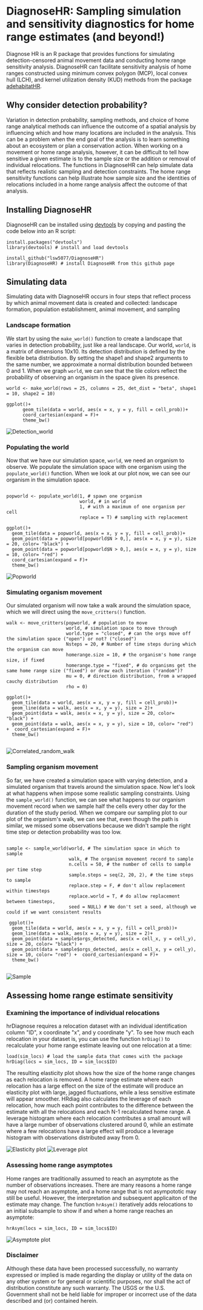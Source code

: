 # DiagnoseHR: Sampling simulation and sensitivity diagnostics for home range estimates (and beyond!)

Diagnose HR is an R package that provides functions for simulating detection-censored animal movement data and conducting home range sensitivity analysis. DiagnoseHR can facilitate sensitivity analysis of home ranges constructed using minimum convex polygon (MCP), local convex hull (LCH), and kernel utilization density (KUD) methods from the package [adehabitatHR](https://cran.r-project.org/web/packages/adehabitatHR/index.html). 

## Why consider detection probability?

Variation in detection probability, sampling methods, and choice of home range analytical methods can influence the outcome of a spatial analysis by influencing which and how many locations are included in the analysis. This can be a problem when the end goal of the analysis is to learn something about an ecosystem or plan a conservation action. When working on a movement or home range analysis, however, it can be difficult to tell how sensitive a given estimate is to the sample size or the addition or removal of individual relocations. The functions in DiagnoseHR can help simulate data that reflects realistic sampling and detection constraints. The home range sensitivity functions can help illustrate how sample size and the identities of relocations included in a home range analysis affect the outcome of that analysis. 

## Installing DiagnoseHR

DiagnoseHR can be installed using [devtools](https://cran.r-project.org/web/packages/devtools/index.html) by copying and pasting the code below into an R script:

```{r}
install.packages("devtools") 
library(devtools) # install and load devtools

install_github("lsw5077/DiagnoseHR")
library(DiagnoseHR) # install DiagnoseHR from this github page
```
## Simulating data

Simulating data with DiagnoseHR occurs in four steps that reflect process by which animal movement data is created and collected: landscape formation, population establishment, animal movement, and sampling

### Landscape formation

We start by using the ```make_world()``` function to create a landscape that varies in detection probability, just like a real landscape. Our world, ```world```, is a matrix of dimensions 10x10. Its detection distribution is defined by the flexible beta distribution. By setting the shape1 and shape2 arguments to the same number, we approximate a normal distribution bounded between 0 and 1. When we graph ```world```, we can see that the tile colors reflect the probability of observing an organism in the space given its presence.

```{r}
world <- make_world(rows = 25, columns = 25, det_dist = "beta", shape1 = 10, shape2 = 10)

ggplot()+
      geom_tile(data = world, aes(x = x, y = y, fill = cell_prob))+
      coord_cartesian(expand = F)+
      theme_bw()

```

![Detection_world](/images/world_plot.png)

### Populating the world

Now that we have our simulation space, ```world```, we need an organism to observe. We populate the simulation space with one organism using the ```populate_world()``` function. When we look at our plot now, we can see our organism in the simulation space. 

```{r}

popworld <- populate_world(1, # spawn one organism
                           world, # in world
                           1, # with a maximum of one organism per cell
                           replace = T) # sampling with replacement

ggplot()+
  geom_tile(data = popworld, aes(x = x, y = y, fill = cell_prob))+
  geom_point(data = popworld[popworld$N > 0,], aes(x = x, y = y), size = 20, color= "black") +
  geom_point(data = popworld[popworld$N > 0,], aes(x = x, y = y), size = 10, color= "red") +
  coord_cartesian(expand = F)+
  theme_bw()
```

![Popworld](/images/popworld.png)

### Simulating organism movement

Our simulated organism will now take a walk around the simulation space, which we will direct using the ```move_critters()``` function.

```{r}
walk <- move_critters(popworld, # population to move
                      world, # simulation space to move through
                      world.type = "closed", # can the orgs move off the simulation space ("open") or not? ("closed")
                      Nsteps = 20, # Number of time steps during which the organism can move
                      homerange.size = 10, # the organism's home range size, if fixed
                      homerange.type = "fixed", # do organisms get the same home range size ("fixed") or draw each iteration ("random")?
                      mu = 0, # direction distribution, from a wrapped cauchy distribution
                      rho = 0)
                      
ggplot()+
  geom_tile(data = world, aes(x = x, y = y, fill = cell_prob))+
  geom_line(data = walk, aes(x = x, y = y), size = 2)+
  geom_point(data = walk, aes(x = x, y = y), size = 20, color= "black") +
  geom_point(data = walk, aes(x = x, y = y), size = 10, color= "red") +  coord_cartesian(expand = F)+
  theme_bw()                      
                      
```
![Correlated_random_walk](/images/walk.png)

### Sampling organism movement

So far, we have created a simulation space with varying detection, and a simulated organism that travels around the simulation space. Now let's look at what happens when impose some realistic sampling constraints. Using the ```sample_world()``` function, we can see what happens to our organism movement record when we sample half the cells every other day for the duration of the study period. When we compare our sampling plot to our plot of the organism's walk, we can see that, even though the path is similar, we missed some observations because we didn't sample the right time step or detection probability was too low. 

```{r}

sample <- sample_world(world, # The simulation space in which to sample
                       walk, # The organism movement record to sample
                       n.cells = 50, # the number of cells to sample per time step
                       sample.steps = seq(2, 20, 2), # the time steps to sample
                       replace.step = F, # don't allow replacement within timesteps
                       replace.world = T, # do allow replacement between timesteps,
                       seed = NULL) # We don't set a seed, although we could if we want consistent results
                       
 ggplot()+
  geom_tile(data = world, aes(x = x, y = y, fill = cell_prob))+
  geom_line(data = walk, aes(x = x, y = y), size = 2)+
  geom_point(data = sample$orgs_detected, aes(x = cell_x, y = cell_y), size = 20, color= "black") +
  geom_point(data = sample$orgs_detected, aes(x = cell_x, y = cell_y), size = 10, color= "red") +  coord_cartesian(expand = F)+
  theme_bw()                      
                       
```
![Sample](/images/sample.png)

## Assessing home range estimate sensitivity

### Examining the importance of individual relocations

hrDiagnose requires a relocation dataset with an individual identification column "ID", x coordinate "x", and y coordinate "y". To see how much each relocation in your dataset is, you can use the function ```hrDiag()``` to recalculate your home range estimate leaving out one relocation at a time:

```{r}
load(sim_locs) # load the sample data that comes with the package
hrDiag(locs = sim_locs, ID = sim_locs$ID) 
```
The resulting elasticity plot shows how the size of the home range changes as each relocation is removed. A home range estimate where each relocation has a large effect on the size of the estimate will produce an elasticity plot with large, jagged fluctuations, while a less sensitive estimate will appear smoother. HRdiag also calculates the leverage of each relocation, how much each point contributes to the difference between the estimate with all the relocations and each N-1 recalculated home range. A leverage histogram where each relocation contributes a small amount will have a large number of observations clustered around 0, while an estimate where a few relocations have a large effect will produce a leverage histogram with observations distributed away from 0.

![Elasticity plot](/images/9_desert.png) ![Leverage plot](/images/9_desert_lev.png)

### Assessing home range asymptotes

Home ranges are traditionally assumed to reach an asymptote as the number of observations increases. There are many reasons a home range may not reach an asymptote, and a home range that is not asympototic may still be useful. However, the interpretation and subsequent applicaiton of the estimate may change. The function ```hrAsym()``` iteratively adds relocations to an initial subsample to show if and when a home range reaches an asymptote:

```{r}
hrAsym(locs = sim_locs, ID = sim_locs$ID)
```
![Asymptote plot](/images/asym.png)

### Disclaimer

Although these data have been processed successfully, no warranty expressed or implied is made regarding the display or utility of the data on any other system or for general or scientific purposes, nor shall the act of distribution constitute any such warranty. The USGS or the U.S. Government shall not be held liable for improper or incorrect use of the data described and (or) contained herein.
